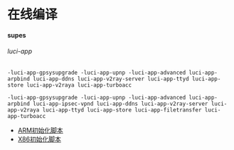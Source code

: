 # 在线编译
#### supes
###### luci-app
```
-luci-app-gpsysupgrade -luci-app-upnp -luci-app-advanced luci-app-arpbind luci-app-ddns luci-app-v2ray-server luci-app-ttyd luci-app-store luci-app-v2raya luci-app-turboacc
```
```
-luci-app-gpsysupgrade -luci-app-upnp -luci-app-advanced luci-app-arpbind luci-app-ipsec-vpnd luci-app-ddns luci-app-v2ray-server luci-app-v2raya luci-app-ttyd luci-app-store luci-app-filetransfer luci-app-turboacc
```
* [ARM初始化脚本](https://github.com/3wking/Private/blob/main/OpenWrt/config/arm_shell.md)
* [X86初始化脚本](https://github.com/3wking/Private/blob/main/OpenWrt/config/x86_shell.md)